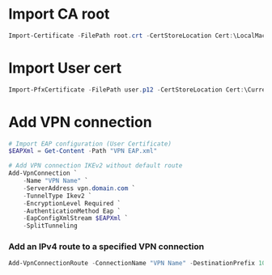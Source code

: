 # Import CA root
```PowerShell
Import-Certificate -FilePath root.crt -CertStoreLocation Cert:\LocalMachine\Root\
```
# Import User cert
```PowerShell
Import-PfxCertificate -FilePath user.p12 -CertStoreLocation Cert:\CurrentUser\My -Exportable
```
# Add VPN connection
```PowerShell
# Import EAP configuration (User Certificate)
$EAPXml = Get-Content -Path "VPN EAP.xml"

# Add VPN connection IKEv2 without default route
Add-VpnConnection `
    -Name "VPN Name" `
    -ServerAddress vpn.domain.com `
    -TunnelType Ikev2 `
    -EncryptionLevel Required `
    -AuthenticationMethod Eap `
    -EapConfigXmlStream $EAPXml `
    -SplitTunneling
```

### Add an IPv4 route to a specified VPN connection
```PowerShell
Add-VpnConnectionRoute -ConnectionName "VPN Name" -DestinationPrefix 10.10.10.0/24
```
